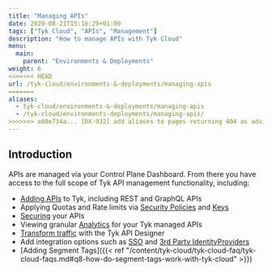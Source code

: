 ```yaml
---
title: "Managing APIs"
date: 2020-08-21T15:16:29+01:00
tags: ["Tyk Cloud", "APIs", "Management"]
description: "How to manage APIs with Tyk Cloud"
menu:
  main:
    parent: "Environments & Deployments"
weight: 6
<<<<<<< HEAD
url: /tyk-cloud/environments-&-deployments/managing-apis
=======
aliases:
  - tyk-cloud/environments-&-deployments/managing-apis
  - /tyk-cloud/environments-deployments/managing-apis/
>>>>>>> a60e734a... [DX-932] add aliases to pages returning 404 as advised by nik (#3843)
---
```


## Introduction

APIs are managed via your Control Plane Dashboard. From there you have access to the full scope of Tyk API management functionality, including:

* [Adding APIs](/docs/getting-started/tutorials/create-api/) to Tyk, including REST and GraphQL APIs
* Applying Quotas and Rate limits via [Security Policies](/docs/getting-started/tutorials/create-security-policy/) and [Keys](/docs/getting-started/tutorials/create-api-key/)
* [Securing](/docs/basic-config-and-security/security/) your APIs
* Viewing granular [Analytics](/docs/tyk-dashboard-analytics/) for your Tyk managed APIs
* [Transform traffic](/docs/advanced-configuration/transform-traffic/) with the Tyk API Designer
* Add integration options such as [SSO](/docs/advanced-configuration/integrate/sso/) and [3rd Party IdentityProviders](/docs/advanced-configuration/integrate/3rd-party-identity-providers/)
* [Adding Segment Tags]({{< ref "/content/tyk-cloud/tyk-cloud-faq/tyk-cloud-faqs.md#q8-how-do-segment-tags-work-with-tyk-cloud" >}})

